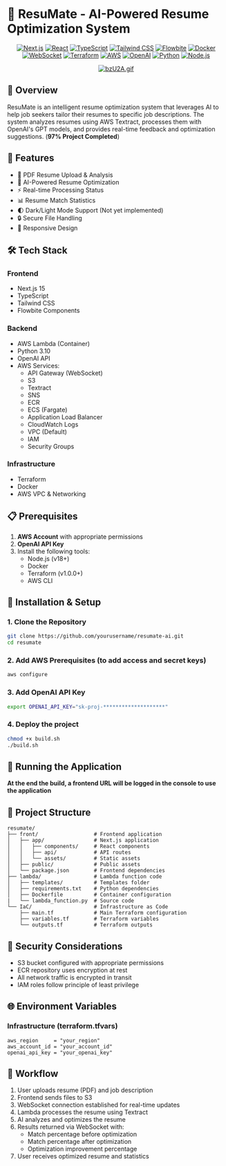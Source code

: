 # 🎯 ResuMate - AI-Powered Resume Optimization System

<div align="center">

[![Next.js](https://img.shields.io/badge/Next.js-15.1.2-black?style=for-the-badge&logo=next.js)](https://nextjs.org/)
[![React](https://img.shields.io/badge/React-19.0.0-61DAFB?style=for-the-badge&logo=react)](https://reactjs.org/)
[![TypeScript](https://img.shields.io/badge/TypeScript-5.0-blue?style=for-the-badge&logo=typescript)](https://www.typescriptlang.org/)
[![Tailwind CSS](https://img.shields.io/badge/Tailwind_CSS-3.4-38B2AC?style=for-the-badge&logo=tailwind-css)](https://tailwindcss.com/)
[![Flowbite](https://img.shields.io/badge/Flowbite-0.10.2-3B82F6?style=for-the-badge&logo=flowbite)](https://flowbite.com/)
[![Docker](https://img.shields.io/badge/Docker-27.1.1-2496ED?style=for-the-badge&logo=docker)](https://www.docker.com/)
[![WebSocket](https://img.shields.io/badge/WebSocket-Enabled-4479A1?style=for-the-badge&logo=websocket)](https://developer.mozilla.org/en-US/docs/Web/API/WebSocket)
[![Terraform](https://img.shields.io/badge/Terraform-1.11.3-7B42BC?style=for-the-badge&logo=terraform)](https://www.terraform.io/)
[![AWS](https://img.shields.io/badge/AWS-Infrastructure-orange?style=for-the-badge&logo=amazon-aws)](https://aws.amazon.com/)
[![OpenAI](https://img.shields.io/badge/OpenAI-Powered-412991?style=for-the-badge&logo=openai)](https://openai.com/)
[![Python](https://img.shields.io/badge/Python-3.10-blue?style=for-the-badge&logo=python)](https://www.python.org/)
[![Node.js](https://img.shields.io/badge/Node.js-18-339933?style=for-the-badge&logo=node.js)](https://nodejs.org/)

[![bzU2A.gif](https://s6.gifyu.com/images/bzU2A.gif)](https://gifyu.com/image/bzU2A)

</div>

## 📖 Overview

ResuMate is an intelligent resume optimization system that leverages AI to help job seekers tailor their resumes to specific job descriptions. The system analyzes resumes using AWS Textract, processes them with OpenAI's GPT models, and provides real-time feedback and optimization suggestions. (**97% Project Completed**)

## 🚀 Features

- 📄 PDF Resume Upload & Analysis
- 🤖 AI-Powered Resume Optimization
- ⚡ Real-time Processing Status
- 📊 Resume Match Statistics
- 🌓 Dark/Light Mode Support (Not yet implemented)
- 🔒 Secure File Handling
- 📱 Responsive Design

## 🛠️ Tech Stack

### Frontend
- Next.js 15
- TypeScript
- Tailwind CSS
- Flowbite Components

### Backend
- AWS Lambda (Container)
- Python 3.10
- OpenAI API
- AWS Services:
  - API Gateway (WebSocket)
  - S3
  - Textract
  - SNS
  - ECR
  - ECS (Fargate)
  - Application Load Balancer
  - CloudWatch Logs
  - VPC (Default)
  - IAM
  - Security Groups

### Infrastructure
- Terraform
- Docker
- AWS VPC & Networking

## 📋 Prerequisites

1. **AWS Account** with appropriate permissions
2. **OpenAI API Key**
3. Install the following tools:
   - Node.js (v18+)
   - Docker
   - Terraform (v1.0.0+)
   - AWS CLI

## 🔧 Installation & Setup

### 1. Clone the Repository
```bash
git clone https://github.com/yourusername/resumate-ai.git
cd resumate
```

### 2. Add AWS Prerequisites (to add access and secret keys)
```bash
aws configure
```

### 3. Add OpenAI API Key
```bash
export OPENAI_API_KEY="sk-proj-********************"
```

### 4. Deploy the project
```bash
chmod +x build.sh
./build.sh
```

## 🚀 Running the Application


**At the end the build, a frontend URL  will be logged in the console to use the application**

## 📁 Project Structure 

```
resumate/
├── front/                  # Frontend application
│   ├── app/                # Next.js application
│   │   ├── components/     # React components
│   │   ├── api/            # API routes
│   │   └── assets/         # Static assets
│   ├── public/             # Public assets
│   └── package.json        # Frontend dependencies
├── lambda/                 # Lambda function code
│   ├── templates/          # Templates folder
│   ├── requirements.txt    # Python dependencies
│   ├── Dockerfile          # Container configuration
|   └── lambda_function.py  # Source code
└── IaC/                    # Infrastructure as Code
    ├── main.tf             # Main Terraform configuration
    ├── variables.tf        # Terraform variables
    └── outputs.tf          # Terraform outputs
```

## 🔐 Security Considerations

- S3 bucket configured with appropriate permissions
- ECR repository uses encryption at rest
- All network traffic is encrypted in transit
- IAM roles follow principle of least privilege

## 🌐 Environment Variables

### Infrastructure (terraform.tfvars)
```hcl
aws_region     = "your_region"
aws_account_id = "your_account_id"
openai_api_key = "your_openai_key"
```

## 🔄 Workflow

1. User uploads resume (PDF) and job description
2. Frontend sends files to S3
3. WebSocket connection established for real-time updates
4. Lambda processes the resume using Textract
5. AI analyzes and optimizes the resume
6. Results returned via WebSocket with:
   - Match percentage before optimization
   - Match percentage after optimization
   - Optimization improvement percentage
7. User receives optimized resume and statistics
